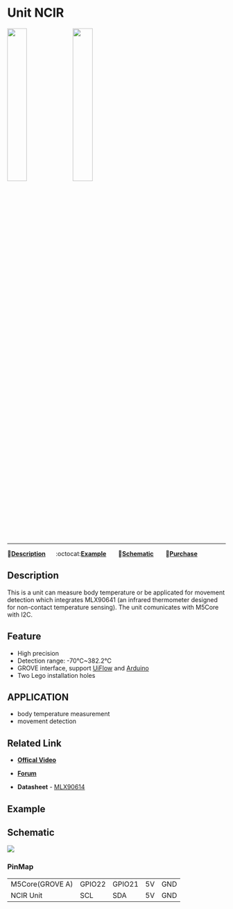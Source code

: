 # Unit NCIR

<img src="assets/img/product_pics/unit/M5GO_Unit_ncir.png" width="30%" height="30%"><img src="assets/img/product_pics/unit/unit_ncir_grove_a.png" width="30%" height="30%">

***

:memo:**[Description](#Description)**&nbsp;&nbsp;&nbsp;&nbsp;&nbsp;&nbsp;:octocat:**[Example](#Example)**&nbsp;&nbsp;&nbsp;&nbsp;&nbsp;&nbsp; :electric_plug:**[Schematic](#Schematic)** &nbsp;&nbsp;&nbsp;&nbsp;&nbsp;&nbsp;🛒**[Purchase](https://www.aliexpress.com/store/product/M5Stack-Official-NCIR-Unit-MLX90614-Contactless-Temperature-Sensor-Module-70C-382-2C-GROVE-I2C-Development-Board/3226069_32947772098.html?spm=a2g1x.12024536.productList_5885013.pic_4)**

## Description

This is a unit can measure body temperature or be applicated for movement detection which integrates MLX90641 (an infrared thermometer designed for non-contact temperature sensing). The unit comunicates with M5Core with I2C.

## Feature

-  High precision
-  Detection range: -70℃~382.2℃
-  GROVE interface, support [UiFlow](http://flow.m5stack.com) and [Arduino](http://www.arduino.cc)
-  Two Lego installation holes

## APPLICATION

-  body temperature measurement
-  movement detection

## Related Link

- **[Offical Video](https://www.youtube.com/channel/UCozgFVglWYQXbvTmGyS739w)**

- **[Forum](http://forum.m5stack.com/)**

-  **Datasheet** - [MLX90614](https://pdf1.alldatasheet.com/datasheet-pdf/view/218977/ETC2/MLX90614.html)

## Example

<!-- ```c++
float tmp = dht12.readTemperature();//temperature
float hum = dht12.readHumidity();//humidity
float pressure = bme.readPressure();//pressure
```

Click [here](https://github.com/m5stack/M5-ProductExampleCodes/tree/master/Unit/NCIR)for Specific example. -->

## Schematic

<img src="assets/img/product_pics/unit/ncir_sch.JPG">

### PinMap

<table>
 <tr><td>M5Core(GROVE A)</td><td>GPIO22</td><td>GPIO21</td><td>5V</td><td>GND</td></tr>
 <tr><td>NCIR Unit</td><td>SCL</td><td>SDA</td><td>5V</td><td>GND</td></tr>
</table>